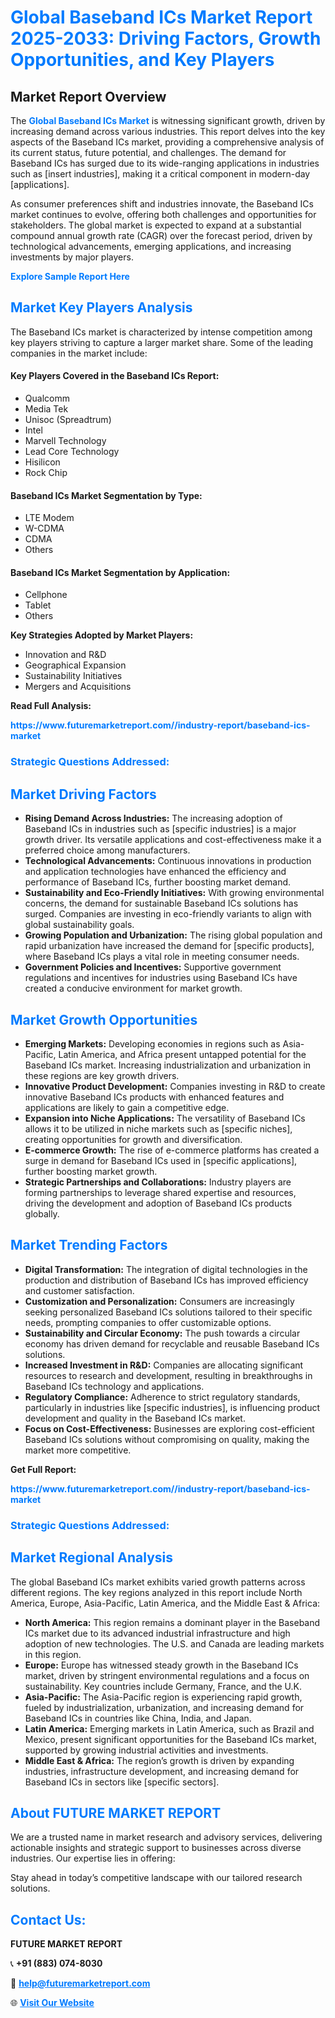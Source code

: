 <h1 style="color: #007BFF;">Global Baseband ICs Market Report 2025-2033: Driving Factors, Growth Opportunities, and Key Players</h1>

<section id="overview">
<h2>Market Report Overview</h2>
<p>The <a href="https://www.futuremarketreport.com//industry-report/baseband-ics-market" style="color: #007BFF; text-decoration: none;"><strong>Global Baseband ICs Market</strong></a> is witnessing significant growth, driven by increasing demand across various industries. This report delves into the key aspects of the Baseband ICs market, providing a comprehensive analysis of its current status, future potential, and challenges. The demand for Baseband ICs has surged due to its wide-ranging applications in industries such as [insert industries], making it a critical component in modern-day [applications].</p>
<p>As consumer preferences shift and industries innovate, the Baseband ICs market continues to evolve, offering both challenges and opportunities for stakeholders. The global market is expected to expand at a substantial compound annual growth rate (CAGR) over the forecast period, driven by technological advancements, emerging applications, and increasing investments by major players.</p>
</section>

<section id="overview">
<p><a href="https://www.futuremarketreport.com//request-sample/reportId=62774" style="color: #007BFF; text-decoration: none;"><strong>Explore Sample Report Here</strong></a></p>
</section>

<section id="key-players">
<h2 style="color: #007BFF;">Market Key Players Analysis</h2>
<p>The Baseband ICs market is characterized by intense competition among key players striving to capture a larger market share. Some of the leading companies in the market include:</p>
<h4>Key Players Covered in the Baseband ICs Report:</h4>
<ul><li>Qualcomm</li><li>Media Tek</li><li>Unisoc (Spreadtrum)</li><li>Intel</li><li>Marvell Technology</li><li>Lead Core Technology</li><li>Hisilicon</li><li>Rock Chip</li></ul>
<h4>Baseband ICs Market Segmentation by Type:</h4>
<ul><li>LTE Modem</li><li>W-CDMA</li><li>CDMA</li><li>Others</li></ul>

<h4>Baseband ICs Market Segmentation by Application:</h4>
<ul><li>Cellphone</li><li>Tablet</li><li>Others</li></ul>
<p><strong>Key Strategies Adopted by Market Players:</strong></p>
<ul>
<li>Innovation and R&D</li>
<li>Geographical Expansion</li>
<li>Sustainability Initiatives</li>
<li>Mergers and Acquisitions</li>
</ul>
</section>

<section>
<p><strong>Read Full Analysis: </strong></p><a href="https://www.futuremarketreport.com//industry-report/baseband-ics-market" style="color: #007BFF; text-decoration: none;"><strong>https://www.futuremarketreport.com//industry-report/baseband-ics-market</strong></a>
<h3 style="color: #007BFF;">Strategic Questions Addressed:</h3>
</section>

<section id="driving-factors">
<h2 style="color: #007BFF;">Market Driving Factors</h2>
<ul>
<li><strong>Rising Demand Across Industries:</strong> The increasing adoption of Baseband ICs in industries such as [specific industries] is a major growth driver. Its versatile applications and cost-effectiveness make it a preferred choice among manufacturers.</li>
<li><strong>Technological Advancements:</strong> Continuous innovations in production and application technologies have enhanced the efficiency and performance of Baseband ICs, further boosting market demand.</li>
<li><strong>Sustainability and Eco-Friendly Initiatives:</strong> With growing environmental concerns, the demand for sustainable Baseband ICs solutions has surged. Companies are investing in eco-friendly variants to align with global sustainability goals.</li>
<li><strong>Growing Population and Urbanization:</strong> The rising global population and rapid urbanization have increased the demand for [specific products], where Baseband ICs plays a vital role in meeting consumer needs.</li>
<li><strong>Government Policies and Incentives:</strong> Supportive government regulations and incentives for industries using Baseband ICs have created a conducive environment for market growth.</li>
</ul>
</section>

<section id="growth-opportunities">
<h2 style="color: #007BFF;">Market Growth Opportunities</h2>
<ul>
<li><strong>Emerging Markets:</strong> Developing economies in regions such as Asia-Pacific, Latin America, and Africa present untapped potential for the Baseband ICs market. Increasing industrialization and urbanization in these regions are key growth drivers.</li>
<li><strong>Innovative Product Development:</strong> Companies investing in R&D to create innovative Baseband ICs products with enhanced features and applications are likely to gain a competitive edge.</li>
<li><strong>Expansion into Niche Applications:</strong> The versatility of Baseband ICs allows it to be utilized in niche markets such as [specific niches], creating opportunities for growth and diversification.</li>
<li><strong>E-commerce Growth:</strong> The rise of e-commerce platforms has created a surge in demand for Baseband ICs used in [specific applications], further boosting market growth.</li>
<li><strong>Strategic Partnerships and Collaborations:</strong> Industry players are forming partnerships to leverage shared expertise and resources, driving the development and adoption of Baseband ICs products globally.</li>
</ul>
</section>

<section id="trending-factors">
<h2 style="color: #007BFF;">Market Trending Factors</h2>
<ul>
<li><strong>Digital Transformation:</strong> The integration of digital technologies in the production and distribution of Baseband ICs has improved efficiency and customer satisfaction.</li>
<li><strong>Customization and Personalization:</strong> Consumers are increasingly seeking personalized Baseband ICs solutions tailored to their specific needs, prompting companies to offer customizable options.</li>
<li><strong>Sustainability and Circular Economy:</strong> The push towards a circular economy has driven demand for recyclable and reusable Baseband ICs solutions.</li>
<li><strong>Increased Investment in R&D:</strong> Companies are allocating significant resources to research and development, resulting in breakthroughs in Baseband ICs technology and applications.</li>
<li><strong>Regulatory Compliance:</strong> Adherence to strict regulatory standards, particularly in industries like [specific industries], is influencing product development and quality in the Baseband ICs market.</li>
<li><strong>Focus on Cost-Effectiveness:</strong> Businesses are exploring cost-efficient Baseband ICs solutions without compromising on quality, making the market more competitive.</li>
</ul>
</section>

<section>
<p><strong>Get Full Report: </strong></p><a href="https://www.futuremarketreport.com//industry-report/baseband-ics-market" style="color: #007BFF; text-decoration: none;"><strong>https://www.futuremarketreport.com//industry-report/baseband-ics-market</strong></a>
<h3 style="color: #007BFF;">Strategic Questions Addressed:</h3>
</section>


<section id="regional-analysis">
<h2 style="color: #007BFF;">Market Regional Analysis</h2>
<p>The global Baseband ICs market exhibits varied growth patterns across different regions. The key regions analyzed in this report include North America, Europe, Asia-Pacific, Latin America, and the Middle East & Africa:</p>
<ul>
<li><strong>North America:</strong> This region remains a dominant player in the Baseband ICs market due to its advanced industrial infrastructure and high adoption of new technologies. The U.S. and Canada are leading markets in this region.</li>
<li><strong>Europe:</strong> Europe has witnessed steady growth in the Baseband ICs market, driven by stringent environmental regulations and a focus on sustainability. Key countries include Germany, France, and the U.K.</li>
<li><strong>Asia-Pacific:</strong> The Asia-Pacific region is experiencing rapid growth, fueled by industrialization, urbanization, and increasing demand for Baseband ICs in countries like China, India, and Japan.</li>
<li><strong>Latin America:</strong> Emerging markets in Latin America, such as Brazil and Mexico, present significant opportunities for the Baseband ICs market, supported by growing industrial activities and investments.</li>
<li><strong>Middle East & Africa:</strong> The region’s growth is driven by expanding industries, infrastructure development, and increasing demand for Baseband ICs in sectors like [specific sectors].</li>
</ul>
</section>

<footer>
<h2 style="color: #007BFF;">About FUTURE MARKET REPORT</h2>
<p>We are a trusted name in market research and advisory services, delivering actionable insights and strategic support to businesses across diverse industries. Our expertise lies in offering:</p>

<p>Stay ahead in today’s competitive landscape with our tailored research solutions.</p>

<h2 style="color: #007BFF;">Contact Us:</h2>
<p><strong>FUTURE MARKET REPORT</strong></p>
<p>📞 <strong>+91 (883) 074-8030</strong></p>
<p>📧 <strong><a href="mailto:help@futuremarketreport.com" style="color: #007BFF;">help@futuremarketreport.com</a></strong></p>
<p>🌐 <strong><a href="https://www.futuremarketreport.com/" style="color: #007BFF;">Visit Our Website</a></strong></p>
</footer>